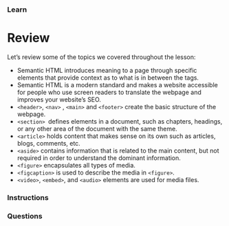 ### Learn
# Review
Let’s review some of the topics we covered throughout the lesson:

* Semantic HTML introduces meaning to a page through specific elements that provide context as to what is in between the tags.
* Semantic HTML is a modern standard and makes a website accessible for people who use screen readers to translate the webpage and improves your website’s SEO.
* `<header>`, `<nav>` , `<main>` and `<footer>` create the basic structure of the webpage.
* `<section> `defines elements in a document, such as chapters, headings, or any other area of the document with the same theme.
* `<article>` holds content that makes sense on its own such as articles, blogs, comments, etc.
* `<aside>` contains information that is related to the main content, but not required in order to understand the dominant information.
* `<figure>` encapsulates all types of media.
* `<figcaption>` is used to describe the media in `<figure>`.
* `<video>`, `<embed>`, and `<audio>` elements are used for media files.






### Instructions

### Questions